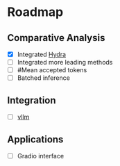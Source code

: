 # Roadmap

## Comparative Analysis
- [x] Integrated [Hydra](https://github.com/zankner/hydra)
- [ ] Integrated more leading methods
- [ ] #Mean accepted tokens
- [ ] Batched inference

## Integration
- [ ] [vllm](https://github.com/vllm-project/vllm)

## Applications

- [ ] Gradio interface